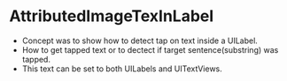 # AttributedImageTexInLabel
- Concept was to show how to detect tap on text inside a UILabel.  
- How to get tapped text or to dectect if target sentence(substring) was tapped.  
- This text can be set to both UILabels and UITextViews.
